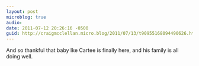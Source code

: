 ```yaml
---
layout: post
microblog: true
audio: 
date: 2011-07-12 20:26:16 -0500
guid: http://craigmcclellan.micro.blog/2011/07/13/t90955168094490626.html
---
```

And so thankful that baby Ike Cartee is finally here, and his family is all doing well.
